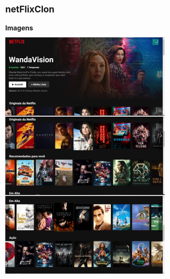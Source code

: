 # netFlixClon


## Imagens
![Screenshot_1](/imagens/featured.PNG "Screenshot_1")![Screenshot_2](/imagens/listMovies.PNG "Screenshot_2")![Screenshot_3](/imagens/listMovies2.PNG "Screenshot_3")
